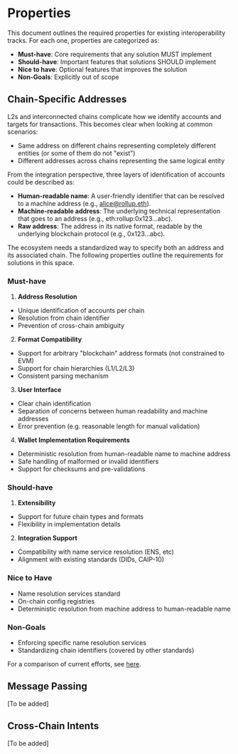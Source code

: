 # Properties

This document outlines the required properties for existing interoperability tracks. For each one, properties are categorized as:

- **Must-have**: Core requirements that any solution MUST implement
- **Should-have**: Important features that solutions SHOULD implement
- **Nice to have**: Optional features that improves the solution
- **Non-Goals**: Explicitly out of scope

## Chain-Specific Addresses

L2s and interconnected chains complicate how we identify accounts and targets for transactions. This becomes clear when looking at common scenarios:
* Same address on different chains representing completely different entities (or some of them do not "exist")
* Different addresses across chains representing the same logical entity

From the integration perspective, three layers of identification of accounts could be described as:

- **Human-readable name**: A user-friendly identifier that can be resolved to a machine address (e.g., alice@rollup.eth).
- **Machine-readable address**: The underlying technical representation that goes to an address (e.g., eth:rollup:0x123...abc).
- **Raw address**: The address in its native format, readable by the underlying blockchain protocol (e.g., 0x123...abc).

The ecosystem needs a standardized way to specify both an address and its associated chain. The following properties outline the requirements for solutions in this space.

### Must-have

1. **Address Resolution**
- Unique identification of accounts per chain
- Resolution from chain identifier
- Prevention of cross-chain ambiguity

2. **Format Compatibility**
- Support for arbitrary "blockchain" address formats (not constrained to EVM)
- Support for chain hierarchies (L1/L2/L3)
- Consistent parsing mechanism

3. **User Interface**
- Clear chain identification
- Separation of concerns between human readability and machine addresses
- Error prevention (e.g. reasonable length for manual validation)

4. **Wallet Implementation Requirements**
- Deterministic resolution from human-readable name to machine address
- Safe handling of malformed or invalid identifiers
- Support for checksums and pre-validations

### Should-have

1. **Extensibility**
- Support for future chain types and formats
- Flexibility in implementation details

2. **Integration Support**
- Compatibility with name service resolution (ENS, etc)
- Alignment with existing standards (DIDs, CAIP-10)

### Nice to Have

- Name resolution services standard
- On-chain config registries
- Deterministic resolution from machine address to human-readable name

### Non-Goals

- Enforcing specific name resolution services
- Standardizing chain identifiers (covered by other standards)

For a comparison of current efforts, see [here](./docs/addresses-current-efforts.md).

## Message Passing

[To be added]

## Cross-Chain Intents

[To be added]
